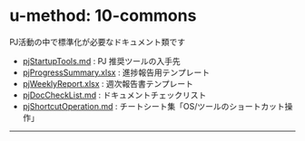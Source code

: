 # u-method: 10-commons

PJ活動の中で標準化が必要なドキュメント類です

- [pjStartupTools.md](pjStartupTools.md) : PJ 推奨ツールの入手先
- [pjProgressSummary.xlsx](pjProgressSummary.xlsx) : 進捗報告用テンプレート
- [pjWeeklyReport.xlsx](pjWeeklyReport.xlsx) : 週次報告書テンプレート
- [pjDocCheckList.md](pjDocCheckList.md) : ドキュメントチェックリスト
- [pjShortcutOperation.md](pjShortcutOperation.md) : チートシート集「OS/ツールのショートカット操作」

-----


